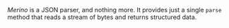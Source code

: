 _Merino_ is a JSON parser, and nothing more. It provides just a single `parse`
method that reads a stream of bytes and returns structured data.


